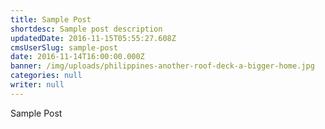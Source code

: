 ```yaml
---
title: Sample Post
shortdesc: Sample post description
updatedDate: 2016-11-15T05:55:27.608Z
cmsUserSlug: sample-post
date: 2016-11-14T16:00:00.000Z
banner: /img/uploads/philippines-another-roof-deck-a-bigger-home.jpg
categories: null
writer: null
---
```


Sample Post